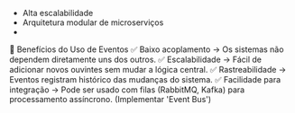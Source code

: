 - Alta escalabilidade
- Arquitetura modular de microserviços
- 


📌 Benefícios do Uso de Eventos
✅ Baixo acoplamento → Os sistemas não dependem diretamente uns dos outros.
✅ Escalabilidade → Fácil de adicionar novos ouvintes sem mudar a lógica central.
✅ Rastreabilidade → Eventos registram histórico das mudanças do sistema.
✅ Facilidade para integração → Pode ser usado com filas (RabbitMQ, Kafka) para processamento assíncrono.
(Implementar 'Event Bus')